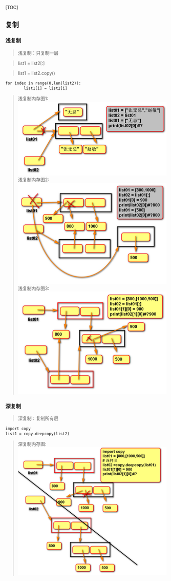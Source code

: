 [TOC]
## 复制
### 浅复制
>浅复制：只复制一层

>list1 = list2[:]

>list1 = list2.copy()

```
for index in range(0,len(list2)):
        list1[i] = list2[i]
```

>浅复制内存图1:
![](../day05/列表内存图03.jpg)
>浅复制内存图2:
![](../day05/列表内存图04.jpg)
>浅复制内存图3:
![](../day05/列表内存图06.jpg)

### 深复制
>深复制：复制所有层
```
import copy
list1 = copy.deepcopy(list2)
```
>深复制内存图:
![](../day05/列表内存图07.jpg)
